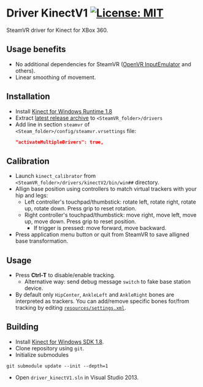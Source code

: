 # Driver KinectV1 [![License: MIT](https://img.shields.io/badge/License-MIT-yellow.svg)](https://opensource.org/licenses/MIT)

SteamVR driver for Kinect for XBox 360.

## Usage benefits
* No additional dependencies for SteamVR ([OpenVR InputEmulator](https://github.com/matzman666/OpenVR-InputEmulator) and others).
* Linear smoothing of movement. 

## Installation
* Install [Kinect for Windows Runtime 1.8](https://www.microsoft.com/en-us/download/details.aspx?id=40277)
* Extract [latest release archive](../../releases/latest) to `<SteamVR_folder>/drivers`
* Add line in section `steamvr` of `<Steam_folder>/config/steamvr.vrsettings` file:
  ```JSON
  "activateMultipleDrivers": true,
  ```

## Calibration
* Launch `kinect_calibrator` from `<SteamVR_folder>/drivers/kinectV2/bin/win##` directory.
* Allign base position using controllers to match virtual trackers with your hip and legs:
  * Left controller's touchpad/thumbstick: rotate left, rotate right, rotate up, rotate down. Press grip to reset rotation.
  * Right controller's touchpad/thumbstick: move right, move left, move up, move down. Press grip to reset position.
    * If trigger is pressed: move forward, move backward.
* Press application menu button or quit from SteamVR to save alligned base transformation.

## Usage
* Press **Ctrl-T** to disable/enable tracking.
  * Alternative way: send debug message `switch` to fake base station device.
* By default only `HipCenter`, `AnkleLeft` and `AnkleRight` bones are interpreted as trackers. You can add/remove specific bones for/from tracking by editing [`resources/settings.xml`](../master/resources/settings.xml).

## Building
* Install [Kinect for Windows SDK 1.8](https://www.microsoft.com/en-us/download/details.aspx?id=40278).
* Clone repository using `git`.
* Initialize submodules
```
git submodule update --init --depth=1
```
* Open `driver_kinectV1.sln` in Visual Studio 2013.
